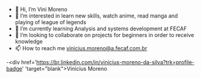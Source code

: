 - 👋 Hi, I’m Vini Moreno
- 👀 I’m interested in learn new skills, watch anime, read manga and  playing of league of legends
- 🌱 I’m currently learning Analysis and systems development at FECAF
- 💞️ I’m looking to collaborate on projects for beginners in order to receive knowledge
- 📫 How to reach me vinicius.moreno@a.fecaf.com.br

-<div  href='https://br.linkedin.com/in/vinicius-moreno-da-silva?trk=profile-badge' 'target="blank">Vinicius Moreno</a></div>

<!---
ViniciusMoreno/ViniciusMoreno is a ✨ special ✨ repository because its `README.md` (this file) appears on your GitHub profile.
You can click the Preview link to take a look at your changes.
--->
